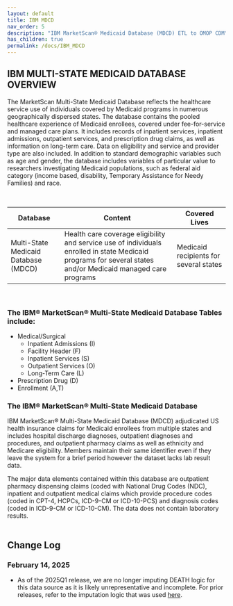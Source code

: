 ```yaml
---
layout: default
title: IBM MDCD
nav_order: 5
description: "IBM MarketScan® Medicaid Database (MDCD) ETL to OMOP CDM"
has_children: true
permalink: /docs/IBM_MDCD
---
```


## IBM MULTI-STATE MEDICAID DATABASE OVERVIEW

The MarketScan Multi-State Medicaid Database reflects the healthcare service use of individuals covered by Medicaid programs in numerous geographically dispersed states. The database contains the pooled healthcare experience of Medicaid enrollees, covered under fee-for-service and managed care plans. It includes records of inpatient services, inpatient admissions, outpatient services, and prescription drug claims, as well as information on long-term care. Data on eligibility and service and provider type are also included. In addition to standard demographic variables such as age and gender, the database includes variables of particular value to researchers investigating Medicaid populations, such as federal aid category (income based, disability, Temporary Assistance for Needy Families) and race.

<br>

 | Database | Content | Covered Lives |
 | --- | --- | --- | 
| Multi-State Medicaid Database (MDCD) |  Health care coverage eligibility and service use of individuals enrolled in state Medicaid programs for several states and/or Medicaid managed care programs | Medicaid recipients for several states| 


<br>

### The IBM® MarketScan® Multi-State Medicaid Database Tables include:

* Medical/Surgical
    * Inpatient Admissions (I)
    * Facility Header (F)
    * Inpatient Services (S) 
    * Outpatient Services (O)
    * Long-Term Care (L)
* Prescription Drug (D)
* Enrollment (A,T)

### The IBM® MarketScan® Multi-State Medicaid Database
IBM MarketScan® Multi-State Medicaid Database (MDCD) adjudicated US health insurance claims for Medicaid enrollees from multiple states and includes hospital discharge diagnoses, outpatient diagnoses and procedures, and outpatient pharmacy claims as well as ethnicity and Medicare eligibility.  Members maintain their same identifier even if they leave the system for a brief period however the dataset lacks lab result data.  

The major data elements contained within this database are outpatient pharmacy dispensing claims (coded with National Drug Codes (NDC), inpatient and outpatient medical claims which provide procedure codes (coded in CPT-4, HCPCs, ICD-9-CM or ICD-10-PCS) and diagnosis codes (coded in ICD-9-CM or ICD-10-CM).  The data does not contain laboratory results.  
<br>

## Change Log

### February 14, 2025
- As of the 2025Q1 release, we are no longer imputing DEATH logic for this data source as it is likely unrepresentative and incomplete. For prior releases, refer to the imputation logic that was used [here](https://github.com/OHDSI/ETL-LambdaBuilder/blob/v.1.1.0/docs/IBM_MDCD/MDCD_death.md).
